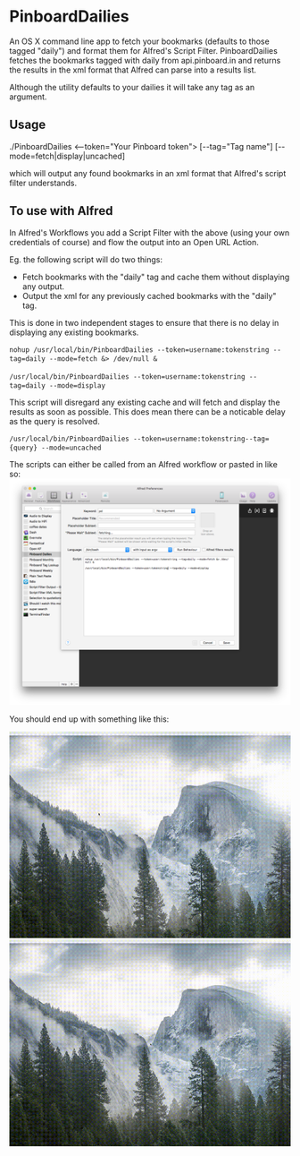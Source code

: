 PinboardDailies
===============

An OS X command line app to fetch your bookmarks (defaults to those tagged "daily") and format them for Alfred's Script Filter.
PinboardDailies fetches the bookmarks tagged with daily from api.pinboard.in and returns the results 
in the xml format that Alfred can parse into a results list. 

Although the utility defaults to your dailies it will take any tag as an argument.

## Usage

./PinboardDailies <--token="Your Pinboard token"> [--tag="Tag name"] [--mode=fetch|display|uncached] 

which will output any found bookmarks in an xml format that Alfred's script filter understands.

## To use with Alfred
In Alfred's Workflows you add a Script Filter with the above (using your own credentials of course) 
and flow the output into an Open URL Action.


Eg. the following script will do two things:
* Fetch bookmarks with the "daily" tag and cache them without displaying any output.
* Output the xml for any previously cached bookmarks with the "daily" tag. 

This is done in two independent stages to ensure that there is no delay in displaying any existing bookmarks.

```
nohup /usr/local/bin/PinboardDailies --token=username:tokenstring --tag=daily --mode=fetch &> /dev/null &

/usr/local/bin/PinboardDailies --token=username:tokenstring --tag=daily --mode=display
```

This script will disregard any existing cache and will fetch and display the results as soon as possible. This does mean there can be a noticable delay as the query is resolved.

```
/usr/local/bin/PinboardDailies --token=username:tokenstring--tag={query} --mode=uncached
```
The scripts can either be called from an Alfred workflow or pasted in like so:
![](alfredScript.png?raw=true "Screenshot of Alfred Script.")

You should end up with something like this:

![](ShowPD.gif?raw=true "Screenshot of Alfred showing Pinboard Dailies.")
![](ShowPB.gif?raw=true "Screenshot of Alfred showing Pinboard tag search.")
